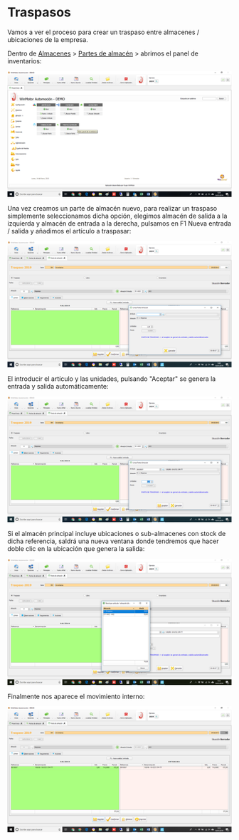# Traspasos

Vamos a ver el proceso para crear un traspaso entre almacenes / ubicaciones de la empresa.

Dentro de [Almacenes](../../manuales/almacenes/) &gt; [Partes de almacén](./) &gt; abrimos el panel de inventarios:

![](../../.gitbook/assets/image%20%287%29.png)

Una vez creamos un parte de almacén nuevo, para realizar un traspaso simplemente seleccionamos dicha opción, elegimos almacén de salida a la izquierda y almacén de entrada a la derecha, pulsamos en F1 Nueva entrada / salida y añadimos el artículo a traspasar:

![](../../.gitbook/assets/image%20%28158%29.png)

El introducir el artículo y las unidades, pulsando "Aceptar" se genera la entrada y salida automáticamente:

![](../../.gitbook/assets/image%20%2880%29.png)

Si el almacén principal incluye ubicaciones o sub-almacenes con stock de dicha referencia, saldrá una nueva ventana donde tendremos que hacer doble clic en la ubicación que genera la salida:

![](../../.gitbook/assets/image%20%28174%29.png)

Finalmente nos aparece el movimiento interno:

![](../../.gitbook/assets/image%20%28100%29.png)

